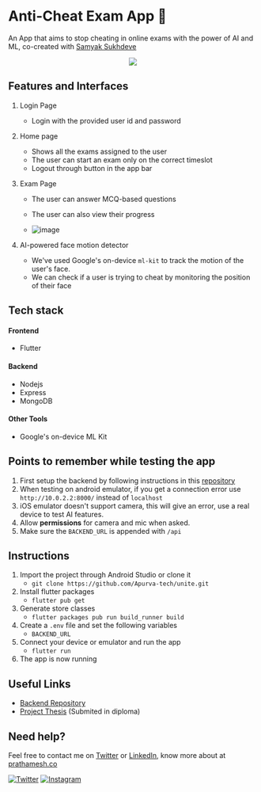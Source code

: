 



# Anti-Cheat Exam App  🌟


An App that aims to stop cheating in online exams with the power of AI and ML, co-created with [Samyak Sukhdeve](https://github.com/SamyakSukhdeve)

<p align="center">  
<img src="https://user-images.githubusercontent.com/28570857/178106216-25d91b1c-06cf-42fa-85fc-cf3540868b1f.png"/>  
</p>



## Features and Interfaces

1. Login Page
   - Login with the provided user id and password

2. Home page
   - Shows all the exams assigned to the user
   - The user can start an exam only on the correct timeslot
   - Logout through button in the app bar

3. Exam Page
   - The user can answer MCQ-based questions
   - The user can also view their progress

   - ![image](https://user-images.githubusercontent.com/28570857/178106246-58941069-043d-448a-91c1-137f9b074931.png)


7. AI-powered face motion detector
   - We've used Google's on-device `ml-kit` to track the motion of the user's face.
   - We can check if a user is trying to cheat by monitoring the position of their face


## Tech stack

#### Frontend
- Flutter


#### Backend
- Nodejs
- Express
- MongoDB

#### Other Tools
- Google's on-device ML Kit

## Points to remember while testing the app

1. First setup the backend by following instructions in this [repository](https://github.com/prathamesh-mutkure/anti-cheat-app-backend)
2. When testing on android emulator, if you get a connection error use `http://10.0.2.2:8000/` instead of `localhost`
3. iOS emulator doesn't support camera, this will give an error, use a real device to test AI features.
4. Allow **permissions** for camera and mic when asked.
6. Make sure the `BACKEND_URL` is appended with `/api`

## Instructions


1. Import the project through Android Studio or clone it
   - `git clone https://github.com/Apurva-tech/unite.git`
3. Install flutter packages
   - `flutter pub get`
4. Generate store classes
   - `flutter packages pub run build_runner build`
5. Create a `.env` file and set the following variables
   -  `BACKEND_URL`
6. Connect your device or emulator and run the app
   - `flutter run`
7. The app is now running


## Useful Links

- [Backend Repository](https://github.com/prathamesh-mutkure/anti-cheat-app-backend)
- [Project Thesis](https://drive.google.com/file/d/1fXXXjcE74pIOEwavstTmporuOECc7cUu/view)  (Submited in diploma)


## Need help?

Feel free to contact me on [Twitter](https://twitter.com/Prathamesh_M009/)  or [LinkedIn](https://www.linkedin.com/in/prathamesh-mutkure/), know more about at [prathamesh.co](https://prathamesh.co)

[![Twitter](https://img.shields.io/badge/Twitter-follow-blue.svg?logo=twitter&logoColor=white)](https://twitter.com/Prathamesh_M009/) [![Instagram](https://img.shields.io/badge/Instagram-follow-purple.svg?logo=instagram&logoColor=white)](https://www.instagram.com/prathamesh_mutkure/) 